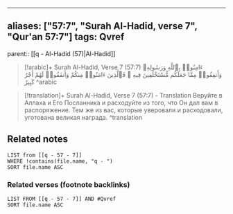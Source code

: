 
---
aliases: ["57:7", "Surah Al-Hadid, verse 7", "Qur'an 57:7"]
tags: Qvref
---

parent:: [[q - Al-Hadid (57)|Al-Hadid]]

> [!arabic]+ Surah Al-Hadid, Verse 7 (57:7)
> <span class="quran-arabic">ءَامِنُوا۟ بِٱللَّهِ وَرَسُولِهِۦ وَأَنفِقُوا۟ مِمَّا جَعَلَكُم مُّسْتَخْلَفِينَ فِيهِ ۖ فَٱلَّذِينَ ءَامَنُوا۟ مِنكُمْ وَأَنفَقُوا۟ لَهُمْ أَجْرٌ كَبِيرٌ</span>
^arabic

> [!translation]+ Surah Al-Hadid, Verse 7 (57:7) - Translation
> Веруйте в Аллаха и Его Посланника и расходуйте из того, что Он дал вам в распоряжение. Тем же из вас, которые уверовали и расходовали, уготована великая награда.
^translation



## Related notes
```dataview
LIST from [[q - 57 - 7]]
WHERE !contains(file.name, "q - ")
SORT file.name ASC
```

### Related verses (footnote backlinks)
```dataview
LIST FROM [[q - 57 - 7]] AND #Qvref
SORT file.name ASC
```


